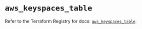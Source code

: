 # `aws_keyspaces_table`

Refer to the Terraform Registry for docs: [`aws_keyspaces_table`](https://registry.terraform.io/providers/hashicorp/aws/4.67.0/docs/resources/keyspaces_table).
